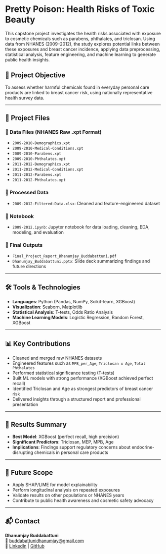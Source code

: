 # Pretty Poison: Health Risks of Toxic Beauty

This capstone project investigates the health risks associated with exposure to cosmetic chemicals such as parabens, phthalates, and triclosan. Using data from NHANES (2009–2012), the study explores potential links between these exposures and breast cancer incidence, applying data preprocessing, statistical analysis, feature engineering, and machine learning to generate public health insights.

## 🎯 Project Objective

To assess whether harmful chemicals found in everyday personal care products are linked to breast cancer risk, using nationally representative health survey data.

---

## 📂 Project Files

### 📁 Data Files (NHANES Raw .xpt Format)
- `2009-2010-Demographics.xpt`
- `2009-2010-Medical-Conditions.xpt`
- `2009-2010-Parabens.xpt`
- `2009-2010-Phthalates.xpt`
- `2011-2012-Demographics.xpt`
- `2011-2012-Medical-Conditions.xpt`
- `2011-2012-Parabens.xpt`
- `2011-2012-Phthalates.xpt`

### 🧪 Processed Data
- `2009-2012-Filtered-Data.xlsx`: Cleaned and feature-engineered dataset

### 📓 Notebook
- `2009-2012.ipynb`: Jupyter notebook for data loading, cleaning, EDA, modeling, and evaluation

### 📑 Final Outputs
- `Final_Project_Report_Dhanumjay_Buddabattuni.pdf`
- `Dhanumjay_Buddabattuni.pptx`: Slide deck summarizing findings and future directions

---

## 🛠 Tools & Technologies

- **Languages**: Python (Pandas, NumPy, Scikit-learn, XGBoost)
- **Visualization**: Seaborn, Matplotlib
- **Statistical Analysis**: T-tests, Odds Ratio Analysis
- **Machine Learning Models**: Logistic Regression, Random Forest, XGBoost

---

## 📊 Key Contributions

- Cleaned and merged raw NHANES datasets
- Engineered features such as `MPB_per_Age`, `Triclosan x Age`, `Total Phthalates`
- Performed statistical significance testing (T-tests)
- Built ML models with strong performance (XGBoost achieved perfect recall)
- Identified Triclosan and Age as strongest predictors of breast cancer risk
- Delivered insights through a structured report and professional presentation

---

## 🚀 Results Summary

- **Best Model**: XGBoost (perfect recall, high precision)
- **Significant Predictors**: Triclosan, MEP, MPB, Age
- **Implications**: Findings support regulatory concerns about endocrine-disrupting chemicals in personal care products

---

## 🔮 Future Scope

- Apply SHAP/LIME for model explainability  
- Perform longitudinal analysis on repeated exposures  
- Validate results on other populations or NHANES years  
- Contribute to public health awareness and cosmetic safety advocacy

---

## 📬 Contact

**Dhanumjay Buddabattuni**  
📧 buddabattunidhanumjay@gmail.com  
🔗 [LinkedIn](https://linkedin.com/in/dhanumjaybuddabattuni) | [GitHub](https://github.com/buddabattunidhanumjay)
